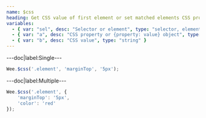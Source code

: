 ```yaml
---
name: $css
heading: Get CSS value of first element or set matched elements CSS property with specified value
variables:
  - { var: "sel", desc: "Selector or element", type: "selector, element", req: true }
  - { var: "a", desc: "CSS property or {property: value} object", type: "string, object", req: true }
  - { var: "b", desc: "CSS value", type: "string" }
---
```


---doc|label:Single---

```javascript
Wee.$css('.element', 'marginTop', '5px');
```

---doc|label:Multiple---

```javascript
Wee.$css('.element', {
	'marginTop': '5px',
	'color': 'red'
});
```